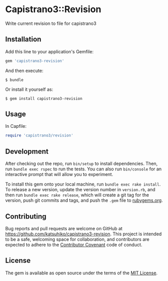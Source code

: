 # Capistrano3::Revision

Write current revision to file for capistrano3

## Installation

Add this line to your application's Gemfile:

```ruby
gem 'capistrano3-revision'
```

And then execute:

    $ bundle

Or install it yourself as:

    $ gem install capistrano3-revision

## Usage

In Capfile:

```ruby
require 'capistrano3/revision'
```

## Development

After checking out the repo, run `bin/setup` to install dependencies. Then, run `bundle exec rspec` to run the tests. You can also run `bin/console` for an interactive prompt that will allow you to experiment.

To install this gem onto your local machine, run `bundle exec rake install`. To release a new version, update the version number in `version.rb`, and then run `bundle exec rake release`, which will create a git tag for the version, push git commits and tags, and push the `.gem` file to [rubygems.org](https://rubygems.org).

## Contributing

Bug reports and pull requests are welcome on GitHub at https://github.com/katsuhiko/capistrano3-revision. This project is intended to be a safe, welcoming space for collaboration, and contributors are expected to adhere to the [Contributor Covenant](contributor-covenant.org) code of conduct.


## License

The gem is available as open source under the terms of the [MIT License](http://opensource.org/licenses/MIT).

